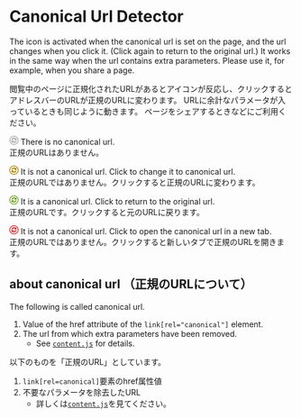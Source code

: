 # Canonical Url Detector
The icon is activated when the canonical url is set on the page, and the url changes when you click it. (Click again to return to the original url.)
It works in the same way when the url contains extra parameters.
Please use it, for example, when you share a page.

閲覧中のページに正規化されたURLがあるとアイコンが反応し、クリックするとアドレスバーのURLが正規のURLに変わります。
URLに余計なパラメータが入っているときも同じように動きます。
ページをシェアするときなどにご利用ください。

<img src="https://raw.githubusercontent.com/irok/CanonicalUrlDetector/master/img/disabled-icon.png" width="16"/> There is no canonical url.<br>
正規のURLはありません。

<img src="https://raw.githubusercontent.com/irok/CanonicalUrlDetector/master/img/icon-original.png" width="16"/> It is not a canonical url. Click to change it to canonical url.<br>
正規のURLではありません。クリックすると正規のURLに変わります。

<img src="https://raw.githubusercontent.com/irok/CanonicalUrlDetector/master/img/icon-canonical.png" width="16"/> It is a canonical url. Click to return to the original url.<br>
正規のURLです。クリックすると元のURLに戻ります。

<img src="https://raw.githubusercontent.com/irok/CanonicalUrlDetector/master/img/icon-otherOrigin.png" width="16"/> It is not a canonical url. Click to open the canonical url in a new tab.<br>
正規のURLではありません。クリックすると新しいタブで正規のURLを開きます。

## about canonical url （正規のURLについて）
The following is called canonical url.

1. Value of the href attribute of the `link[rel="canonical"]` element.
2. The url from which extra parameters have been removed.
    * See [`content.js`](https://github.com/irok/CanonicalUrlDetector/blob/master/content.js) for details.

以下のものを「正規のURL」としています。

1. `link[rel=canonical]`要素のhref属性値
2. 不要なパラメータを除去したURL
    * 詳しくは[`content.js`](https://github.com/irok/CanonicalUrlDetector/blob/master/content.js)を見てください。
